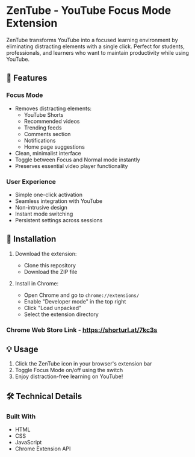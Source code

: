 # ZenTube - YouTube Focus Mode Extension

ZenTube transforms YouTube into a focused learning environment by eliminating distracting elements with a single click. Perfect for students, professionals, and learners who want to maintain productivity while using YouTube.

## 🎯 Features

### Focus Mode
- Removes distracting elements:
  - YouTube Shorts
  - Recommended videos
  - Trending feeds
  - Comments section
  - Notifications
  - Home page suggestions
- Clean, minimalist interface
- Toggle between Focus and Normal mode instantly
- Preserves essential video player functionality

### User Experience
- Simple one-click activation
- Seamless integration with YouTube
- Non-intrusive design
- Instant mode switching
- Persistent settings across sessions

## 🚀 Installation

1. Download the extension:
   - Clone this repository
   - Download the ZIP file

2. Install in Chrome:
   - Open Chrome and go to `chrome://extensions/`
   - Enable "Developer mode" in the top right
   - Click "Load unpacked"
   - Select the extension directory
     
### Chrome Web Store Link - https://shorturl.at/7kc3s
       
## 💡 Usage

1. Click the ZenTube icon in your browser's extension bar
2. Toggle Focus Mode on/off using the switch
3. Enjoy distraction-free learning on YouTube!

## 🛠️ Technical Details

### Built With
- HTML
- CSS
- JavaScript
- Chrome Extension API
